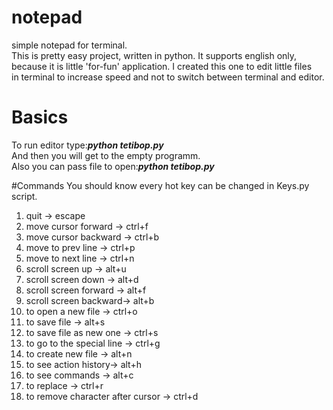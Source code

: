 # notepad
simple notepad for terminal.<br/>
This is pretty easy project, written in python. It supports english only,<br/>
because it is little 'for-fun' application. I created this one to edit little files<br/>
in terminal to increase speed and not to switch between terminal and editor.

# Basics
To run editor type:***python tetibop.py***<br/>
And then you will get to the empty programm.<br>
Also you can pass file to open:***python tetibop.py***<br/>

#Commands
You should know every hot key can be changed in Keys.py script.

1. quit -> escape<br/>
2. move cursor forward   -> ctrl+f<br/>
3. move cursor backward  -> ctrl+b<br/>
4. move to prev line     -> ctrl+p<br/>
5. move to next line     -> ctrl+n<br/>
6. scroll screen up      -> alt+u<br/>
7. scroll screen down    -> alt+d<br/>
8. scroll screen forward -> alt+f<br/>
9. scroll screen backward-> alt+b<br/>
10. to open a new file   -> ctrl+o<br/>
11. to save file         -> alt+s<br/>
12. to save file as new one   -> ctrl+s<br/>
13. to go to the special line -> ctrl+g<br/>
14. to create new file   -> alt+n<br/>
15. to see action history-> alt+h<br/>
16. to see commands      -> alt+c<br/>
17. to replace           -> ctrl+r<br/>
18. to remove character after cursor -> ctrl+d<br/>
